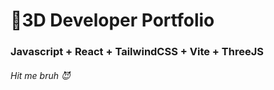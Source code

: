 # 🚀3D Developer Portfolio

### Javascript + React + TailwindCSS + Vite + ThreeJS
###### Hit me bruh 😈
